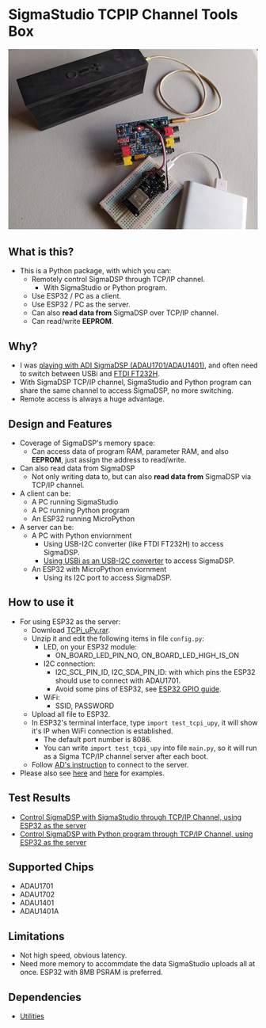 # SigmaStudio TCPIP Channel Tools Box
![](https://raw.githubusercontent.com/Wei1234c/TCPi/master/jpgs/Sigma%20TCPi%20server.png)
## What is this?
- This is a Python package, with which you can:
    - Remotely control SigmaDSP through TCP/IP channel.
        - With SigmaStudio or Python program.
    - Use ESP32 / PC as a client.
    - Use ESP32 / PC as the server. 
    - Can also **read data from** SigmaDSP over TCP/IP channel.
    - Can read/write **EEPROM**.
    

## Why?
- I was [playing with ADI SigmaDSP (ADAU1701/ADAU1401)](https://github.com/Wei1234c/SigmaDSP), and often need to switch between USBi and [FTDI FT232H](https://www.google.com/search?q=ftdi+ft232h&sxsrf=APq-WBvh8jByLE89c5v9AHCrUAZXqxOAmA:1646325613903&source=lnms&tbm=isch&sa=X&ved=2ahUKEwjCrZrrsKr2AhVL05QKHeoaD4gQ_AUoAXoECAEQAw&biw=1396&bih=585&dpr=1.38).
- With SigmaDSP TCP/IP channel, SigmaStudio and Python program can share the same channel to access SigmaDSP, no more switching.
- Remote access is always a huge advantage.

## Design and Features
- Coverage of SigmaDSP's memory space:
    - Can access data of program RAM, parameter RAM, and also **EEPROM**, just assign the address to read/write.
- Can also read data from SigmaDSP
    - Not only writing data to, but can also **read data from** SigmaDSP via TCP/IP channel.
- A client can be:
    - A PC running SigmaStudio
    - A PC running Python program
    - An ESP32 running MicroPython
- A server can be:
    - A PC with Python enviornment
        - Using USB-I2C converter (like FTDI FT232H) to access SigmaDSP.
        - [Using USBi as an USB-I2C converter](https://github.com/Wei1234c/USBi) to access SigmaDSP.        
    - An ESP32 with MicroPython enviornment 
        - Using its I2C port to access SigmaDSP.  


## How to use it
- For using ESP32 as the server:
    - Download [TCPi_uPy.rar](https://github.com/Wei1234c/TCPi/raw/master/notebooks/tools/TCPi_uPy.rar).
    - Unzip it and edit the following items in file `config.py`:
        - LED, on your ESP32 module:
            - ON_BOARD_LED_PIN_NO, ON_BOARD_LED_HIGH_IS_ON
        - I2C connection:
            - I2C_SCL_PIN_ID, I2C_SDA_PIN_ID: with which pins the ESP32 should use to connect with ADAU1701.
            - Avoid some pins of ESP32, see [ESP32 GPIO guide](https://randomnerdtutorials.com/esp32-pinout-reference-gpios/).
        - WiFi:
            - SSID, PASSWORD 
    - Upload all file to ESP32.
    - In ESP32's terminal interface, type `import test_tcpi_upy`, it will show it's IP when WiFi connection is established.
        - The default port number is 8086.
        - You can write `import test_tcpi_upy` into file `main.py`, so it will run as a Sigma TCP/IP channel server after each boot.
    - Follow [AD's instruction](https://wiki.analog.com/resources/tools-software/sigmastudio/usingsigmastudio/tcpipchannels_) to connect to the server.
- Please also see [here](https://github.com/Wei1234c/TCPi/tree/master/notebooks/Functional%20test) and [here](https://github.com/Wei1234c/TCPi/tree/master/codes/test/pc) for examples.  


## Test Results
- [Control SigmaDSP with SigmaStudio through TCP/IP Channel, using ESP32 as the server](https://youtu.be/fecBbvJBepI) 
- [Control SigmaDSP with Python program through TCP/IP Channel, using ESP32 as the server](https://youtu.be/0D95nNcjJ2Q)
    
## Supported Chips
- ADAU1701
- ADAU1702
- ADAU1401
- ADAU1401A

## Limitations
- Not high speed, obvious latency. 
- Need more memory to accommdate the data SigmaStudio uploads all at once. ESP32 with 8MB PSRAM is preferred.

## Dependencies
- [Utilities](https://github.com/Wei1234c/Utilities)